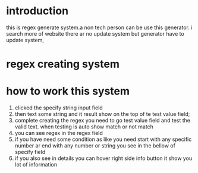 # introduction

this is regex generate system.a non tech person can be use this generator. i search more of website there ar no update system but generator have to update system,

# regex creating system

# how to work this system

1. clicked the specify string input field
2. then text some string and it result show on the top of te test value field;
3. complete creating the regex you need to go test value field and test the valid text. when testing is auto show match or not match
4. you can see regex in the regex field
5. if you have need some condition as like you need start with any specific number ar end with any number or string you see in the bellow of specify field
6. if you also see in details you can hover right side info button it show you lot of information
